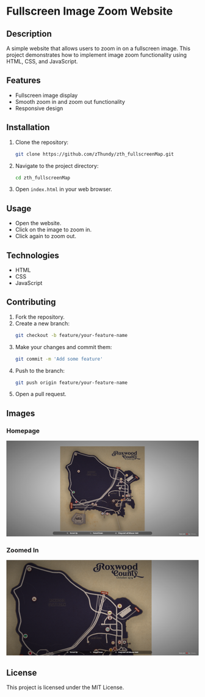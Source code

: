# Fullscreen Image Zoom Website

## Description
A simple website that allows users to zoom in on a fullscreen image. This project demonstrates how to implement image zoom functionality using HTML, CSS, and JavaScript.

## Features
- Fullscreen image display
- Smooth zoom in and zoom out functionality
- Responsive design

## Installation
1. Clone the repository:
    ```sh
    git clone https://github.com/zThundy/zth_fullscreenMap.git
    ```
2. Navigate to the project directory:
    ```sh
    cd zth_fullscreenMap
    ```
3. Open `index.html` in your web browser.

## Usage
- Open the website.
- Click on the image to zoom in.
- Click again to zoom out.

## Technologies
- HTML
- CSS
- JavaScript

## Contributing
1. Fork the repository.
2. Create a new branch:
    ```sh
    git checkout -b feature/your-feature-name
    ```
3. Make your changes and commit them:
    ```sh
    git commit -m 'Add some feature'
    ```
4. Push to the branch:
    ```sh
    git push origin feature/your-feature-name
    ```
5. Open a pull request.

## Images
### Homepage
![Homepage](.github/images/fullscreen.png)

### Zoomed In
![Zoomed In](.github/images/fullscreen_zoom.png)

## License
This project is licensed under the MIT License.